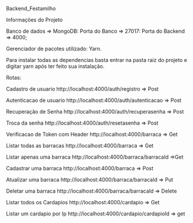 Backend_Festamilho

Informações do Projeto

Banco de dados => MongoDB:
Porta do Banco => 27017:
Porta do Backend => 4000;

Gerenciador de pacotes utilizado: Yarn.

Para instalar todas as dependencias basta entrar na pasta raiz do projeto e digitar yarn após ter feito sua instalação.

Rotas:

Cadastro de usuario
http://localhost:4000/auth/registro => Post

Autenticacao de usuario
http://localhost:4000/auth/autenticacao => Post

Recuperação de Senha
http://localhost:4000/auth/recuperasenha => Post

Troca da senha
http://localhost:4000/auth/resetasenha => Post

Verificacao de Token com Header
http://localhost:4000/barraca => Get

Listar todas as barracas
http://localhost:4000/barraca => Get

Listar apenas uma barraca
http://localhost:4000/barraca/barracaId =>Get

Cadastrar uma barraca
http://localhost:4000/barraca => Post

Atualizar uma barraca
http://localhost:4000/barraca/barracaId => Put

Deletar uma barraca
http://localhost:4000/barraca/barracaId => Delete

Listar todos os Cardapios
http://localhost:4000/cardapio => Get

Listar um cardapio por Ip
http://localhost:4000/cardapio/cardapioId => get






